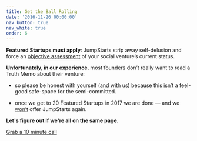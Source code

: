 ```yaml
---
title: Get the Ball Rolling
date: '2016-11-26 00:00:00'
nav_button: true
nav_white: true
order: 6
---
```

**Featured Startups must apply**: JumpStarts strip away self-delusion and force an <u>objective assessment</u> of your social venture’s current status.

**Unfortunately, in our experience**, most founders don’t really want to read a Truth Memo about their venture:

*   so please be honest with yourself (and with us) because this <u>isn’t</u> a feel-good safe-space for the semi-committed.

*   once we get to 20 Featured Startups in 2017 we are done — and we <u>won’t</u> offer JumpStarts again.

**Let's figure out if we're all on the same page.**

<div class="tc">
<a href="https://aaron327.typeform.com/to/cnSZvK"  target="_blank" class="link bg-white dark-red br-pill ba ph3 pv2 dib mr4">Grab a 10 minute call</a>
</div>
